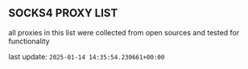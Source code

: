 ## SOCKS4 PROXY LIST

all proxies in this list were collected from open sources and tested for functionality

last update: `2025-01-14 14:35:54.230661+00:00`